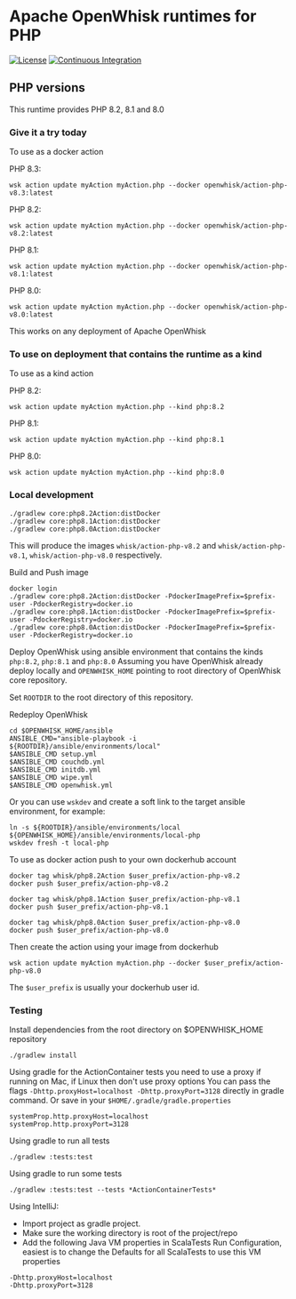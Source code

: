 <!--
#
# Licensed to the Apache Software Foundation (ASF) under one or more
# contributor license agreements.  See the NOTICE file distributed with
# this work for additional information regarding copyright ownership.
# The ASF licenses this file to You under the Apache License, Version 2.0
# (the "License"); you may not use this file except in compliance with
# the License.  You may obtain a copy of the License at
#
#     http://www.apache.org/licenses/LICENSE-2.0
#
# Unless required by applicable law or agreed to in writing, software
# distributed under the License is distributed on an "AS IS" BASIS,
# WITHOUT WARRANTIES OR CONDITIONS OF ANY KIND, either express or implied.
# See the License for the specific language governing permissions and
# limitations under the License.
#
-->

# Apache OpenWhisk runtimes for PHP
[![License](https://img.shields.io/badge/license-Apache--2.0-blue.svg)](http://www.apache.org/licenses/LICENSE-2.0)
[![Continuous Integration](https://github.com/apache/openwhisk-runtime-php/actions/workflows/ci.yaml/badge.svg)](https://github.com/apache/openwhisk-runtime-php/actions/workflows/ci.yaml)

## PHP versions

This runtime provides PHP 8.2, 8.1 and 8.0

### Give it a try today
To use as a docker action

PHP 8.3:
```
wsk action update myAction myAction.php --docker openwhisk/action-php-v8.3:latest
```

PHP 8.2:
```
wsk action update myAction myAction.php --docker openwhisk/action-php-v8.2:latest
```

PHP 8.1:
```
wsk action update myAction myAction.php --docker openwhisk/action-php-v8.1:latest
```

PHP 8.0:
```
wsk action update myAction myAction.php --docker openwhisk/action-php-v8.0:latest
```

This works on any deployment of Apache OpenWhisk

### To use on deployment that contains the runtime as a kind
To use as a kind action

PHP 8.2:
```
wsk action update myAction myAction.php --kind php:8.2
```

PHP 8.1:
```
wsk action update myAction myAction.php --kind php:8.1
```

PHP 8.0:
```
wsk action update myAction myAction.php --kind php:8.0
```


### Local development

```
./gradlew core:php8.2Action:distDocker
./gradlew core:php8.1Action:distDocker
./gradlew core:php8.0Action:distDocker
```
This will produce the images `whisk/action-php-v8.2` and `whisk/action-php-v8.1`, `whisk/action-php-v8.0` respectively.

Build and Push image
```
docker login
./gradlew core:php8.2Action:distDocker -PdockerImagePrefix=$prefix-user -PdockerRegistry=docker.io
./gradlew core:php8.1Action:distDocker -PdockerImagePrefix=$prefix-user -PdockerRegistry=docker.io
./gradlew core:php8.0Action:distDocker -PdockerImagePrefix=$prefix-user -PdockerRegistry=docker.io
```

Deploy OpenWhisk using ansible environment that contains the kinds `php:8.2`, `php:8.1` and `php:8.0`
Assuming you have OpenWhisk already deploy locally and `OPENWHISK_HOME` pointing to root directory of OpenWhisk core repository.

Set `ROOTDIR` to the root directory of this repository.

Redeploy OpenWhisk
```
cd $OPENWHISK_HOME/ansible
ANSIBLE_CMD="ansible-playbook -i ${ROOTDIR}/ansible/environments/local"
$ANSIBLE_CMD setup.yml
$ANSIBLE_CMD couchdb.yml
$ANSIBLE_CMD initdb.yml
$ANSIBLE_CMD wipe.yml
$ANSIBLE_CMD openwhisk.yml
```

Or you can use `wskdev` and create a soft link to the target ansible environment, for example:
```
ln -s ${ROOTDIR}/ansible/environments/local ${OPENWHISK_HOME}/ansible/environments/local-php
wskdev fresh -t local-php
```


To use as docker action push to your own dockerhub account
```
docker tag whisk/php8.2Action $user_prefix/action-php-v8.2
docker push $user_prefix/action-php-v8.2
```
```
docker tag whisk/php8.1Action $user_prefix/action-php-v8.1
docker push $user_prefix/action-php-v8.1
```
```
docker tag whisk/php8.0Action $user_prefix/action-php-v8.0
docker push $user_prefix/action-php-v8.0
```

Then create the action using your image from dockerhub
```
wsk action update myAction myAction.php --docker $user_prefix/action-php-v8.0
```
The `$user_prefix` is usually your dockerhub user id.

### Testing
Install dependencies from the root directory on $OPENWHISK_HOME repository
```
./gradlew install
```

Using gradle for the ActionContainer tests you need to use a proxy if running on Mac, if Linux then don't use proxy options
You can pass the flags `-Dhttp.proxyHost=localhost -Dhttp.proxyPort=3128` directly in gradle command.
Or save in your `$HOME/.gradle/gradle.properties`
```
systemProp.http.proxyHost=localhost
systemProp.http.proxyPort=3128
```
Using gradle to run all tests
```
./gradlew :tests:test
```
Using gradle to run some tests
```
./gradlew :tests:test --tests *ActionContainerTests*
```
Using IntelliJ:
- Import project as gradle project.
- Make sure the working directory is root of the project/repo
- Add the following Java VM properties in ScalaTests Run Configuration, easiest is to change the Defaults for all ScalaTests to use this VM properties
```
-Dhttp.proxyHost=localhost
-Dhttp.proxyPort=3128
```
